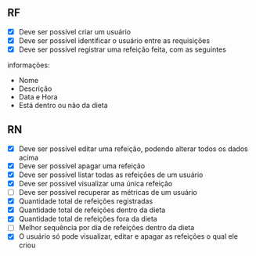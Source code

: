 ## RF

-   [x] Deve ser possível criar um usuário
-   [x] Deve ser possível identificar o usuário entre as requisições
-   [x] Deve ser possível registrar uma refeição feita, com as seguintes

informações:

-   Nome
-   Descrição
-   Data e Hora
-   Está dentro ou não da dieta

## RN

-   [x] Deve ser possível editar uma refeição, podendo alterar todos os dados acima
-   [x] Deve ser possível apagar uma refeição
-   [x] Deve ser possível listar todas as refeições de um usuário
-   [x] Deve ser possível visualizar uma única refeição
-   [ ] Deve ser possível recuperar as métricas de um usuário
-   [x] Quantidade total de refeições registradas
-   [x] Quantidade total de refeições dentro da dieta
-   [x] Quantidade total de refeições fora da dieta
-   [ ] Melhor sequência por dia de refeições dentro da dieta
-   [x] O usuário só pode visualizar, editar e apagar as refeições o qual ele criou

